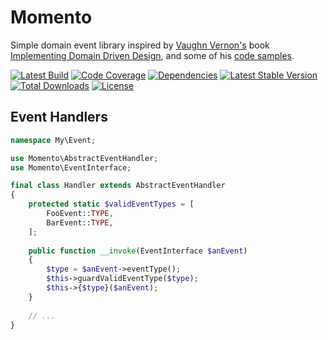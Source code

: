 # Momento

Simple domain event library inspired by [Vaughn Vernon's](https://vaughnvernon.co)
book [Implementing Domain Driven Design](http://www.informit.com/store/implementing-domain-driven-design-9780321834577),
and some of his [code samples](https://github.com/VaughnVernon).

[![Latest Build](https://travis-ci.org/texdc/Momento.png?branch=master)](https://travis-ci.org/texdc/Momento)
[![Code Coverage](https://coveralls.io/repos/texdc/Momento/badge.png?branch=master)](https://coveralls.io/r/texdc/Momento)
[![Dependencies](https://www.versioneye.com/user/projects/52e32811ec137546cb0000de/badge.png)](https://www.versioneye.com/user/projects/52e32811ec137546cb0000de)
[![Latest Stable Version](https://poser.pugx.org/texdc/momento/v/stable.svg)](https://packagist.org/packages/texdc/momento)
[![Total Downloads](https://poser.pugx.org/texdc/momento/downloads.svg)](https://packagist.org/packages/texdc/momento)
[![License](https://poser.pugx.org/texdc/momento/license.svg)](https://packagist.org/packages/texdc/momento)

## Event Handlers
```php
namespace My\Event;

use Momento\AbstractEventHandler;
use Momento\EventInterface;

final class Handler extends AbstractEventHandler
{
    protected static $validEventTypes = [
        FooEvent::TYPE,
        BarEvent::TYPE,
    ];
    
    public function __invoke(EventInterface $anEvent)
    {
        $type = $anEvent->eventType();
        $this->guardValidEventType($type);
        $this->{$type}($anEvent);
    }
    
    // ...
}
```
